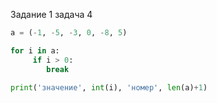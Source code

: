 Задание 1 задача 4
```python
a = (-1, -5, -3, 0, -8, 5)

for i in a:
     if i > 0:
        break

print('значение', int(i), 'номер', len(a)+1)
